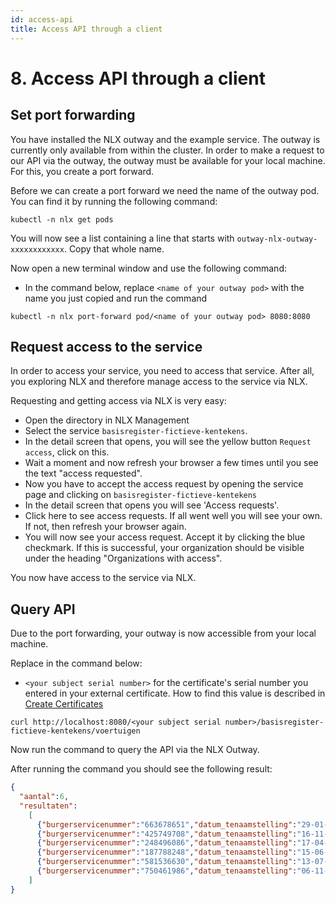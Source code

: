 ```yaml
---
id: access-api
title: Access API through a client
---
```


# 8. Access API through a client

## Set port forwarding

You have installed the NLX outway and the example service. The outway is currently only available from within the cluster. In order to make a request to our API via the outway, the outway must be available for your local machine. For this, you create a port forward.

Before we can create a port forward we need the name of the outway pod. You can find it by running the following command:

```
kubectl -n nlx get pods
```

You will now see a list containing a line that starts with `outway-nlx-outway-xxxxxxxxxxxx`. Copy that whole name.

Now open a new terminal window and use the following command:
- In the command below, replace `<name of your outway pod>` with the name you just copied and run the command

```
kubectl -n nlx port-forward pod/<name of your outway pod> 8080:8080
```

## Request access to the service

In order to access your service, you need to access that service. After all, you exploring NLX and therefore manage access to the service via NLX.

Requesting and getting access via NLX is very easy:
- Open the directory in NLX Management
- Select the service `basisregister-fictieve-kentekens`.
- In the detail screen that opens, you will see the yellow button `Request access`, click on this.
- Wait a moment and now refresh your browser a few times until you see the text "access requested".
- Now you have to accept the access request by opening the service page and clicking on `basisregister-fictieve-kentekens`
- In the detail screen that opens you will see 'Access requests'.
- Click here to see access requests. If all went well you will see your own. If not, then refresh your browser again.
- You will now see your access request. Accept it by clicking the blue checkmark. If this is successful, your organization should be visible under the heading "Organizations with access".

You now have access to the service via NLX.

## Query API

Due to the port forwarding, your outway is now accessible from your local machine.

Replace in the command below:
- `<your subject serial number>` for the certificate's serial number you entered in your external certificate. How to find this value is described in [Create Certificates](./create-certificate)

```
curl http://localhost:8080/<your subject serial number>/basisregister-fictieve-kentekens/voertuigen
```

Now run the command to query the API via the NLX Outway.

After running the command you should see the following result:

```json
{
  "aantal":6,
  "resultaten":
    [
      {"burgerservicenummer":"663678651","datum_tenaamstelling":"29-01-2018","eerste_kleur":"GRIJS","europese_voertuigcategorie":"M1","handelsbenaming":"MAZDA 3","kenteken":"RT774D","merk":"MAZDA","voertuigsoort":"Personenauto"},
      {"burgerservicenummer":"425749708","datum_tenaamstelling":"16-11-2016","eerste_kleur":"GRIJS","europese_voertuigcategorie":"M1","handelsbenaming":"TOYOTA YARIS HYBRID","kenteken":"KN958B","merk":"TOYOTA","voertuigsoort":"Personenauto"},
      {"burgerservicenummer":"248496086","datum_tenaamstelling":"17-04-2009","eerste_kleur":"GRIJS","europese_voertuigcategorie":"M1","handelsbenaming":"CORSA-C","kenteken":"81HZFB","merk":"OPEL","voertuigsoort":"Personenauto"},
      {"burgerservicenummer":"187788248","datum_tenaamstelling":"15-06-2015","eerste_kleur":"GRIJS","europese_voertuigcategorie":"M1","handelsbenaming":"HEARSE","kenteken":"GJ713R","merk":"CADILLAC","voertuigsoort":"Personenauto"},
      {"burgerservicenummer":"581536630","datum_tenaamstelling":"13-07-2017","eerste_kleur":"BLAUW","europese_voertuigcategorie":"M1","handelsbenaming":"AGILA","kenteken":"50HSZS","merk":"OPEL","voertuigsoort":"Personenauto"},
      {"burgerservicenummer":"750461986","datum_tenaamstelling":"06-11-2000","eerste_kleur":"BLAUW","europese_voertuigcategorie":"M1","handelsbenaming":"SOVEREIGN HE","kenteken":"KS98DN","merk":"JAGUAR","voertuigsoort":"Personenauto"}
    ]
}
```
